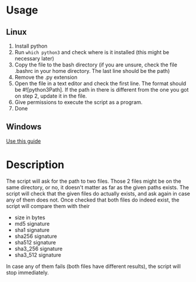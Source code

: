 # Usage
## Linux
  1. Install python
  2. Run `which python3` and check where is it installed (this might be necessary later)
  3. Copy the file to the bash directory (if you are unsure, check the file .bashrc in your home directory. The last line should be       the path)
  4. Remove the .py extension
  5. Open the file in a text editor and check the first line. The format should be #![python3Path]. If the path in there is different from the one you got on step 2, update it in the file.
  6. Give permissions to execute the script as a program.
  7. Done
## Windows
  [Use this guide](https://correlated.kayako.com/article/40-running-python-scripts-from-anywhere-under-windows)

# Description
The script will ask for the path to two files. Those 2 files might be on the same directory, or no, it doesn't matter as far as the given paths exists.
The script will check that the given files do actually exists, and ask again in case any of them does not.
Once checked that both files do indeed exist, the script will compare them with their
  - size in bytes
  - md5 signature
  - sha1 signature
  - sha256 signature
  - sha512 signature
  - sha3_256 signature
  - sha3_512 signature

In case any of them fails (both files have different results), the script will stop immediately.
